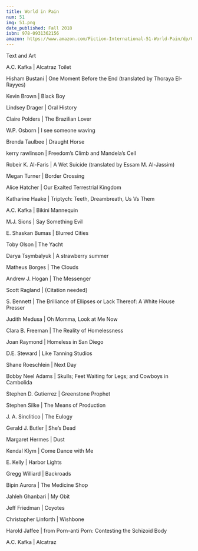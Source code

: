 ```yaml
---
title: World in Pain
num: 51
img: 51.png
date_published: Fall 2018
isbn: 978-0931362156
amazon: https://www.amazon.com/Fiction-International-51-World-Pain/dp/0931362156/ref=sr_1_1?keywords=world+in+pain+fiction+international&qid=1553549869&s=books&sr=1-1
---
```

Text and Art

A.C. Kafka | Alcatraz Toilet

Hisham Bustani | One Moment Before the End (translated by Thoraya El-Rayyes)

Kevin Brown | Black Boy

Lindsey Drager | Oral History

Claire Polders | The Brazilian Lover

W.P. Osborn | I see someone waving

Brenda Taulbee | Draught Horse

kerry rawlinson | Freedom’s Climb and Mandela’s Cell

Robeir K. Al-Faris | A Wet Suicide (translated by Essam M. Al-Jassim)

Megan Turner | Border Crossing

Alice Hatcher | Our Exalted Terrestrial Kingdom

Katharine Haake | Triptych: Teeth, Dreambreath, Us Vs Them

A.C. Kafka | Bikini Mannequin

M.J. Sions | Say Something Evil

E. Shaskan Bumas | Blurred Cities

Toby Olson | The Yacht

Darya Tsymbalyuk | A strawberry summer

Matheus Borges | The Clouds

Andrew J. Hogan | The Messenger

Scott Ragland | {Citation needed}

S. Bennett | The Brilliance of Ellipses or Lack Thereof: A White House Presser

Judith Medusa | Oh Momma, Look at Me Now

Clara B. Freeman | The Reality of Homelessness

Joan Raymond | Homeless in San Diego

D.E. Steward | Like Tanning Studios

Shane Roeschlein | Next Day

Bobby Neel Adams | Skulls; Feet Waiting for Legs; and Cowboys in Cambolida

Stephen D. Gutierrez | Greenstone Prophet

Stephen Silke | The Means of Production

J. A. Sinclitico | The Eulogy

Gerald J. Butler | She’s Dead

Margaret Hermes | Dust

Kendal Klym | Come Dance with Me

E. Kelly | Harbor Lights

Gregg Williard | Backroads

Bipin Aurora | The Medicine Shop

Jahleh Ghanbari | My Obit

Jeff Friedman | Coyotes

Christopher Linforth | Wishbone

Harold Jaffee | from Porn-anti Porn: Contesting the Schizoid Body

A.C. Kafka | Alcatraz